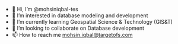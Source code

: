 - 👋 Hi, I’m @mohsiniqbal-tes
- 👀 I’m interested in database modeling and development
- 🌱 I’m currently learning Geospatial Science & Technology (GIS&T)
- 💞️ I’m looking to collaborate on Database development
- 📫 How to reach me mohsin.iqbal@targetofs.com

<!---
mohsiniqbal-tes/mohsiniqbal-tes is a ✨ special ✨ repository because its `README.md` (this file) appears on your GitHub profile.
You can click the Preview link to take a look at your changes.
--->
